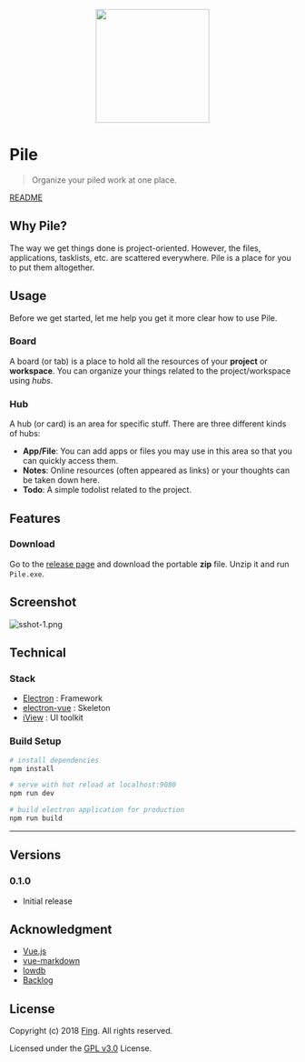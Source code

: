 <p align="center">
  <img src="https://raw.githubusercontent.com/mtobeiyf/pile/master/build/icons/pile.png" width="200px" alt="">
</p>

# Pile

> Organize your piled work at one place.

[README](https://github.com/mtobeiyf/pile/blob/master/README.md)

## Why Pile?

The way we get things done is project-oriented. However, the files, applications, tasklists, etc. are scattered everywhere. Pile is a place for you to put them altogether.

## Usage

Before we get started, let me help you get it more clear how to use Pile.

### Board

A board (or tab) is a place to hold all the resources of your **project** or **workspace**. You can organize your things related to the project/workspace using *hubs*.

### Hub

A hub (or card) is an area for specific stuff. There are three different kinds of hubs:

- **App/File**: You can add apps or files you may use in this area so that you can quickly access them.
- **Notes**: Online resources (often appeared as links) or your thoughts can be taken down here.
- **Todo**: A simple todolist related to the project.

## Features


### Download

Go to the [release page](https://github.com/mtobeiyf/pile/releases)
and download the portable **zip** file.
Unzip it and run `Pile.exe`.


## Screenshot

![sshot-1.png](https://s18.postimg.org/8xfca4ad5/sshot-1.png)

## Technical

### Stack

- [Electron](https://electronjs.org/) : Framework
- [electron-vue](https://github.com/SimulatedGREG/electron-vue) : Skeleton
- [iView](https://www.iviewui.com/) : UI toolkit

### Build Setup

``` bash
# install dependencies
npm install

# serve with hot reload at localhost:9080
npm run dev

# build electron application for production
npm run build


```

---

## Versions

### 0.1.0

- Initial release

## Acknowledgment

- [Vue.js](https://vuejs.org/)
- [vue-markdown](https://github.com/miaolz123/vue-markdown)
- [lowdb](https://github.com/typicode/lowdb)
- [Backlog](https://github.com/czytelny/backlog)

## License

Copyright (c) 2018 [Fing](http://imfing.com). 
All rights reserved.

Licensed under the [GPL v3.0](https://opensource.org/licenses/GPL-3.0) License.